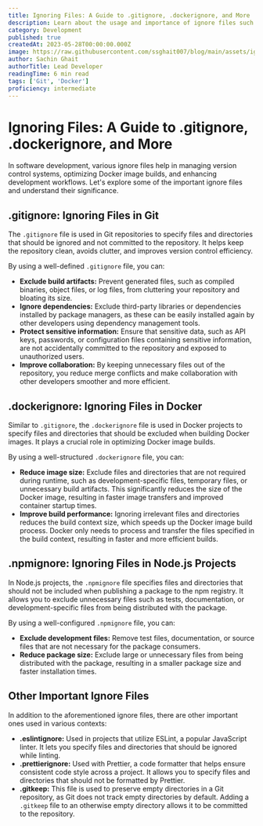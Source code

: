 ```yaml
---
title: Ignoring Files: A Guide to .gitignore, .dockerignore, and More
description: Learn about the usage and importance of ignore files such as .gitignore, .dockerignore, .npmignore, and more. Discover how these files help in managing version control, optimizing Docker image builds, and enhancing development workflows.
category: Development
published: true
createdAt: 2023-05-28T00:00:00.000Z
image: https://raw.githubusercontent.com/ssghait007/blog/main/assets/ignorefiles.webp
author: Sachin Ghait
authorTitle: Lead Developer
readingTime: 6 min read
tags: ['Git', 'Docker']
proficiency: intermediate
---
```


# Ignoring Files: A Guide to .gitignore, .dockerignore, and More

In software development, various ignore files help in managing version control systems, optimizing Docker image builds, and enhancing development workflows. Let's explore some of the important ignore files and understand their significance.

## .gitignore: Ignoring Files in Git

The `.gitignore` file is used in Git repositories to specify files and directories that should be ignored and not committed to the repository. It helps keep the repository clean, avoids clutter, and improves version control efficiency.

By using a well-defined `.gitignore` file, you can:

- **Exclude build artifacts:** Prevent generated files, such as compiled binaries, object files, or log files, from cluttering your repository and bloating its size.
- **Ignore dependencies:** Exclude third-party libraries or dependencies installed by package managers, as these can be easily installed again by other developers using dependency management tools.
- **Protect sensitive information:** Ensure that sensitive data, such as API keys, passwords, or configuration files containing sensitive information, are not accidentally committed to the repository and exposed to unauthorized users.
- **Improve collaboration:** By keeping unnecessary files out of the repository, you reduce merge conflicts and make collaboration with other developers smoother and more efficient.

## .dockerignore: Ignoring Files in Docker

Similar to `.gitignore`, the `.dockerignore` file is used in Docker projects to specify files and directories that should be excluded when building Docker images. It plays a crucial role in optimizing Docker image builds.

By using a well-structured `.dockerignore` file, you can:

- **Reduce image size:** Exclude files and directories that are not required during runtime, such as development-specific files, temporary files, or unnecessary build artifacts. This significantly reduces the size of the Docker image, resulting in faster image transfers and improved container startup times.
- **Improve build performance:** Ignoring irrelevant files and directories reduces the build context size, which speeds up the Docker image build process. Docker only needs to process and transfer the files specified in the build context, resulting in faster and more efficient builds.

## .npmignore: Ignoring Files in Node.js Projects

In Node.js projects, the `.npmignore` file specifies files and directories that should not be included when publishing a package to the npm registry. It allows you to exclude unnecessary files such as tests, documentation, or development-specific files from being distributed with the package.

By using a well-configured `.npmignore` file, you can:

- **Exclude development files:** Remove test files, documentation, or source files that are not necessary for the package consumers.
- **Reduce package size:** Exclude large or unnecessary files from being distributed with the package, resulting in a smaller package size and faster installation times.

## Other Important Ignore Files

In addition to the aforementioned ignore files, there are other important ones used in various contexts:

- **.eslintignore:** Used in projects that utilize ESLint, a popular JavaScript linter. It lets you specify files and directories that should be ignored while linting.  
- **.prettierignore:** Used with Prettier, a code formatter that helps ensure consistent code style across a project. It allows you to specify files and directories that should not be formatted by Prettier.  
- **.gitkeep:** This file is used to preserve empty directories in a Git repository, as Git does not track empty directories by default. Adding a `.gitkeep` file to an otherwise empty directory allows it to be committed to the repository.
